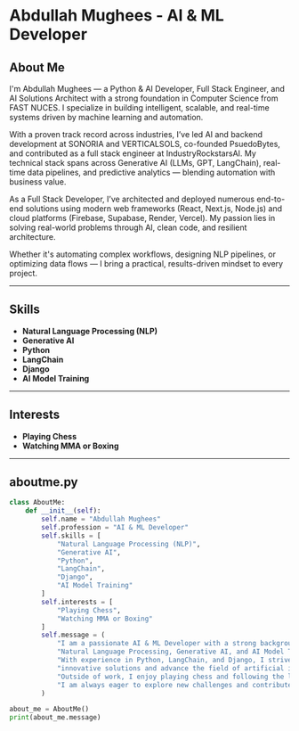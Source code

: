 # Abdullah Mughees - AI & ML Developer

## About Me

I'm Abdullah Mughees — a Python & AI Developer, Full Stack Engineer, and AI Solutions Architect with a strong foundation in Computer Science from FAST NUCES. I specialize in building intelligent, scalable, and real-time systems driven by machine learning and automation.

With a proven track record across industries, I’ve led AI and backend development at SONORIA and VERTICALSOLS, co-founded PsuedoBytes, and contributed as a full stack engineer at IndustryRockstarsAI. My technical stack spans across Generative AI (LLMs, GPT, LangChain), real-time data pipelines, and predictive analytics — blending automation with business value.

As a Full Stack Developer, I’ve architected and deployed numerous end-to-end solutions using modern web frameworks (React, Next.js, Node.js) and cloud platforms (Firebase, Supabase, Render, Vercel). My passion lies in solving real-world problems through AI, clean code, and resilient architecture.

Whether it's automating complex workflows, designing NLP pipelines, or optimizing data flows — I bring a practical, results-driven mindset to every project.

---

## Skills

- **Natural Language Processing (NLP)**
- **Generative AI**
- **Python**
- **LangChain**
- **Django**
- **AI Model Training**

---

## Interests

- **Playing Chess**
- **Watching MMA or Boxing**

---

## aboutme.py

```python
class AboutMe:
    def __init__(self):
        self.name = "Abdullah Mughees"
        self.profession = "AI & ML Developer"
        self.skills = [
            "Natural Language Processing (NLP)",
            "Generative AI",
            "Python",
            "LangChain",
            "Django",
            "AI Model Training"
        ]
        self.interests = [
            "Playing Chess",
            "Watching MMA or Boxing"
        ]
        self.message = (
            "I am a passionate AI & ML Developer with a strong background in "
            "Natural Language Processing, Generative AI, and AI Model Training. "
            "With experience in Python, LangChain, and Django, I strive to create "
            "innovative solutions and advance the field of artificial intelligence. "
            "Outside of work, I enjoy playing chess and following the latest in MMA and boxing. "
            "I am always eager to explore new challenges and contribute to exciting projects."
        )

about_me = AboutMe()
print(about_me.message)
